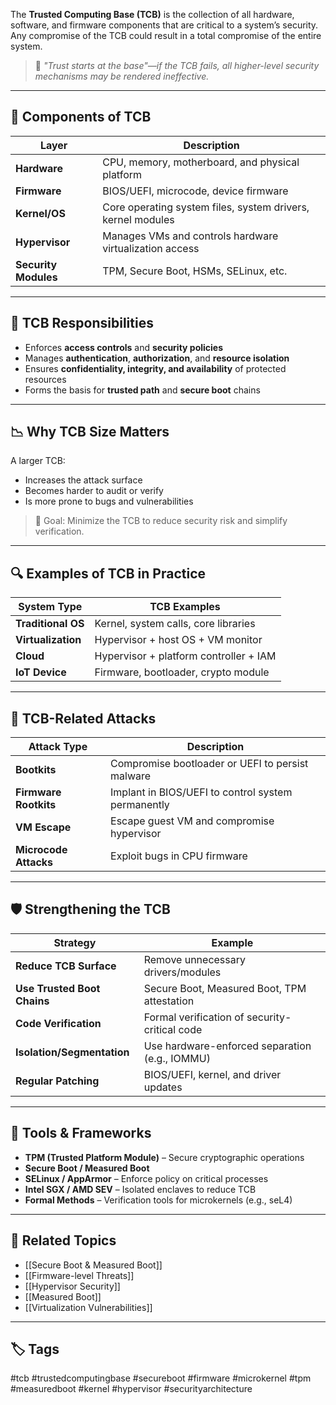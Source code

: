 The **Trusted Computing Base (TCB)** is the collection of all hardware, software, and firmware components that are critical to a system’s security. Any compromise of the TCB could result in a total compromise of the entire system.

> 🧠 *"Trust starts at the base"—if the TCB fails, all higher-level security mechanisms may be rendered ineffective.*

---

## 🧱 Components of TCB

| Layer         | Description                                                      |
|---------------|------------------------------------------------------------------|
| **Hardware**   | CPU, memory, motherboard, and physical platform                  |
| **Firmware**   | BIOS/UEFI, microcode, device firmware                            |
| **Kernel/OS**  | Core operating system files, system drivers, kernel modules      |
| **Hypervisor** | Manages VMs and controls hardware virtualization access          |
| **Security Modules** | TPM, Secure Boot, HSMs, SELinux, etc.                     |

---

## 🔐 TCB Responsibilities

- Enforces **access controls** and **security policies**
- Manages **authentication**, **authorization**, and **resource isolation**
- Ensures **confidentiality, integrity, and availability** of protected resources
- Forms the basis for **trusted path** and **secure boot** chains

---

## 📉 Why TCB Size Matters

A larger TCB:
- Increases the attack surface
- Becomes harder to audit or verify
- Is more prone to bugs and vulnerabilities

> 🎯 Goal: Minimize the TCB to reduce security risk and simplify verification.

---

## 🔍 Examples of TCB in Practice

| System Type         | TCB Examples                                    |
|---------------------|------------------------------------------------|
| **Traditional OS**   | Kernel, system calls, core libraries           |
| **Virtualization**   | Hypervisor + host OS + VM monitor              |
| **Cloud**            | Hypervisor + platform controller + IAM         |
| **IoT Device**       | Firmware, bootloader, crypto module            |

---

## 🧪 TCB-Related Attacks

| Attack Type        | Description                                           |
|--------------------|-------------------------------------------------------|
| **Bootkits**        | Compromise bootloader or UEFI to persist malware     |
| **Firmware Rootkits** | Implant in BIOS/UEFI to control system permanently |
| **VM Escape**       | Escape guest VM and compromise hypervisor            |
| **Microcode Attacks**| Exploit bugs in CPU firmware                        |

---

## 🛡 Strengthening the TCB

| Strategy                    | Example                                           |
|-----------------------------|--------------------------------------------------|
| **Reduce TCB Surface**      | Remove unnecessary drivers/modules               |
| **Use Trusted Boot Chains** | Secure Boot, Measured Boot, TPM attestation      |
| **Code Verification**       | Formal verification of security-critical code    |
| **Isolation/Segmentation**  | Use hardware-enforced separation (e.g., IOMMU)   |
| **Regular Patching**        | BIOS/UEFI, kernel, and driver updates            |

---

## 🧰 Tools & Frameworks

- **TPM (Trusted Platform Module)** – Secure cryptographic operations
- **Secure Boot / Measured Boot**
- **SELinux / AppArmor** – Enforce policy on critical processes
- **Intel SGX / AMD SEV** – Isolated enclaves to reduce TCB
- **Formal Methods** – Verification tools for microkernels (e.g., seL4)

---

## 🧩 Related Topics

- [[Secure Boot & Measured Boot]]
- [[Firmware-level Threats]]
- [[Hypervisor Security]]
- [[Measured Boot]]
- [[Virtualization Vulnerabilities]]

---

## 🏷 Tags

#tcb #trustedcomputingbase #secureboot #firmware #microkernel #tpm #measuredboot #kernel #hypervisor #securityarchitecture

